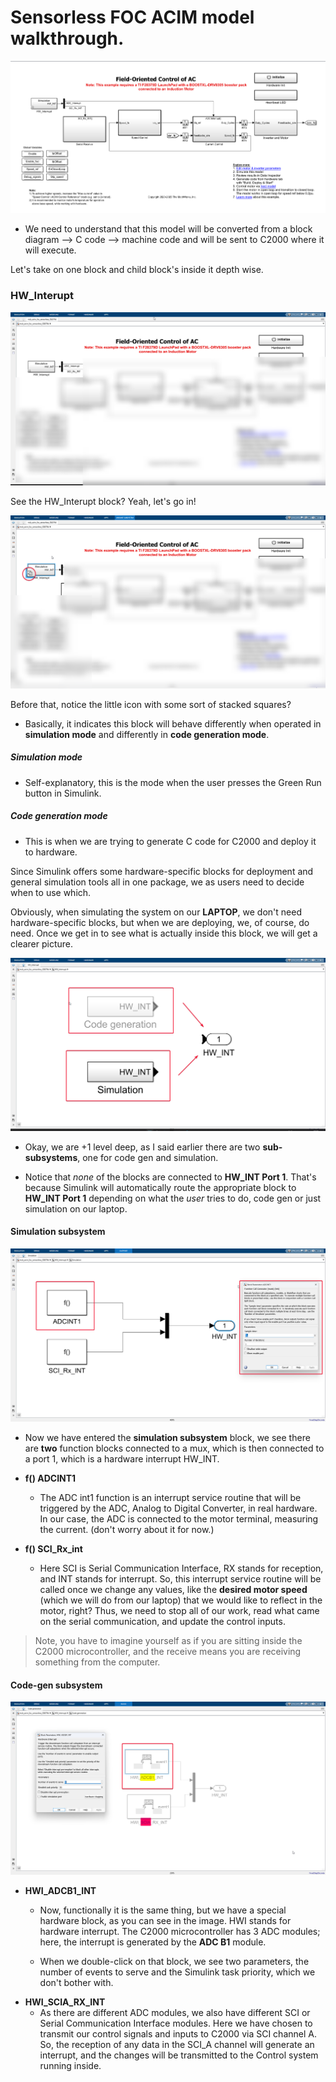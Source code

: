# Sensorless FOC ACIM model walkthrough.

![alt text](image.png)

- We need to understand that this model will be converted from a block diagram --> C code --> machine code and will be sent to C2000 where it will execute.

Let's take on one block and child block's inside it depth wise.

### HW_Interupt

![alt text](image-1.png)

See the HW_Interupt block? Yeah, let's go in!

![alt text](image-2.png)

Before that, notice the little icon with some sort of stacked squares?

- Basically, it indicates this block will behave differently when operated in **simulation mode** and differently in **code generation mode**.

##### Simulation mode
- Self-explanatory, this is the mode when the user presses the Green Run button in Simulink.

##### Code generation mode
- This is when we are trying to generate C code for C2000 and deploy it to hardware.

Since Simulink offers some hardware-specific blocks for deployment and general simulation tools all in one package, we as users need to decide when to use which.

Obviously, when simulating the system on our **LAPTOP**, we don't need hardware-specific blocks, but when we are deploying, we, of course, do need. Once we get in to see what is actually inside this block, we will get a clearer picture.

![alt text](image-3.png)

- Okay, we are +1 level deep, as I said earlier there are two **sub-subsystems**, one for code gen and simulation.

- Notice that *none* of the blocks are connected to **HW_INT Port 1**. That's because Simulink will automatically route the appropriate block to **HW_INT Port 1** depending on what the *user* tries to do, code gen or just simulation on our laptop.

#### Simulation subsystem

![alt text](image-4.png)

- Now we have entered the **simulation subsystem** block, we see there are **two** function blocks connected to a mux, which is then connected to a port 1, which is a hardware interrupt HW_INT.

- **f() ADCINT1**
  - The ADC int1 function is an interrupt service routine that will be triggered by the ADC, Analog to Digital Converter, in real hardware. In our case, the ADC is connected to the motor terminal, measuring the current. (don't worry about it for now.)
- **f() SCI_Rx_int**
  - Here SCI is Serial Communication Interface, RX stands for reception, and INT stands for interrupt. So, this interrupt service routine will be called once we change any values, like the **desired motor speed** (which we will do from our laptop) that we would like to reflect in the motor, right? Thus, we need to stop all of our work, read what came on the serial communication, and update the control inputs.

> Note, you have to imagine yourself as if you are sitting inside the C2000 microcontroller, and the receive means you are receiving something from the computer.

#### Code-gen subsystem

![alt text](image-5.png)

- **HWI_ADCB1_INT**
  - Now, functionally it is the same thing, but we have a special hardware block, as you can see in the image. HWI stands for hardware interrupt. The C2000 microcontroller has 3 ADC modules; here, the interrupt is generated by the **ADC B1** module.

  - When we double-click on that block, we see two parameters, the number of events to serve and the Simulink task priority, which we don't bother with.
- **HWI_SCIA_RX_INT**
  - As there are different ADC modules, we also have different SCI or Serial Communication Interface modules. Here we have chosen to transmit our control signals and inputs to C2000 via SCI channel A. So, the reception of any data in the SCI_A channel will generate an interrupt, and the changes will be transmitted to the Control system running inside.